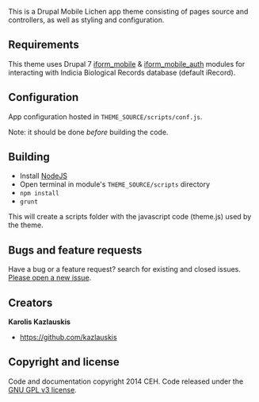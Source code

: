 This is a Drupal Mobile Lichen app theme consisting of pages
source and controllers, as well as styling and configuration.

## Requirements

This theme uses Drupal 7 [iform_mobile](http://indicia-docs.readthedocs.org/en/latest/site-building/iform/modules/mobile/) 
& [iform_mobile_auth](http://indicia-docs.readthedocs.org/en/latest/site-building/iform/modules/mobile-auth/)
modules for interacting with Indicia Biological Records database (default iRecord).

## Configuration

App configuration hosted in `THEME_SOURCE/scripts/conf.js`.

Note: it should be done *before* building the code.

## Building

- Install [NodeJS](http://nodejs.org/)
- Open terminal in module's `THEME_SOURCE/scripts` directory
- `npm install`
- `grunt`

This will create a scripts folder with the javascript code (theme.js) used by the theme.


## Bugs and feature requests

Have a bug or a feature request? search for existing and closed issues. [Please open a new issue](https://github.com/NERC-CEH/mobile_lichen/issues).


## Creators

**Karolis Kazlauskis**

- <https://github.com/kazlauskis>



## Copyright and license

Code and documentation copyright 2014 CEH. Code released under the [GNU GPL v3 license](LICENSE).
